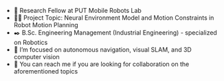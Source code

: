- 🔭 Research Fellow at PUT Mobile Robots Lab
- 👨‍💻 Project Topic: Neural Environment Model and Motion Constraints in Robot Motion Planning
- ✒️ B.Sc. Engineering Management (Industrial Engineering) - specialized on Robotics
- 🌱 I’m focused on autonomous navigation, visual SLAM, and 3D computer vision
- 👯 You can reach me if you are looking for collaboration on the aforementioned topics

